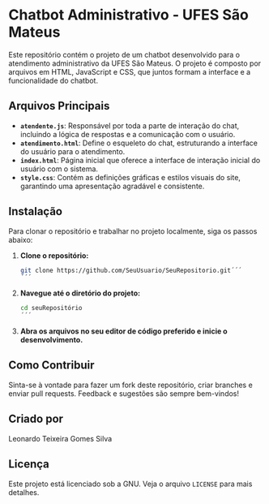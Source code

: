 # Chatbot Administrativo - UFES São Mateus

Este repositório contém o projeto de um chatbot desenvolvido para o atendimento administrativo da UFES São Mateus. O projeto é composto por arquivos em HTML, JavaScript e CSS, que juntos formam a interface e a funcionalidade do chatbot.

## Arquivos Principais

- **`atendente.js`**: Responsável por toda a parte de interação do chat, incluindo a lógica de respostas e a comunicação com o usuário.
- **`atendimento.html`**: Define o esqueleto do chat, estruturando a interface do usuário para o atendimento.
- **`index.html`**: Página inicial que oferece a interface de interação inicial do usuário com o sistema.
- **`style.css`**: Contém as definições gráficas e estilos visuais do site, garantindo uma apresentação agradável e consistente.

## Instalação

Para clonar o repositório e trabalhar no projeto localmente, siga os passos abaixo:



1. **Clone o repositório:**
   ```bash
   git clone https://github.com/SeuUsuario/SeuRepositorio.git´´´
   ´´´

2. **Navegue até o diretório do projeto:**
   ```bash
   cd seuRepositório
   ´´´

3. **Abra os arquivos no seu editor de código preferido e inicie o desenvolvimento.**


## Como Contribuir
Sinta-se à vontade para fazer um fork deste repositório, criar branches e enviar pull requests. Feedback e sugestões são sempre bem-vindos!

## Criado por
Leonardo Teixeira Gomes Silva

## Licença
Este projeto está licenciado sob a GNU. Veja o arquivo `LICENSE` para mais detalhes.
